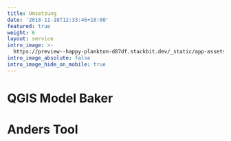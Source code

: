 ```yaml
---
title: Umsetzung
date: '2018-11-18T12:33:46+10:00'
featured: true
weight: 6
layout: service
intro_image: >-
  https://preview--happy-plankton-d87df.stackbit.dev/_static/app-assets/fabrik_catalogue.svg
intro_image_absolute: false
intro_image_hide_on_mobile: true
---
```

# QGIS Model Baker



# Anders Tool
